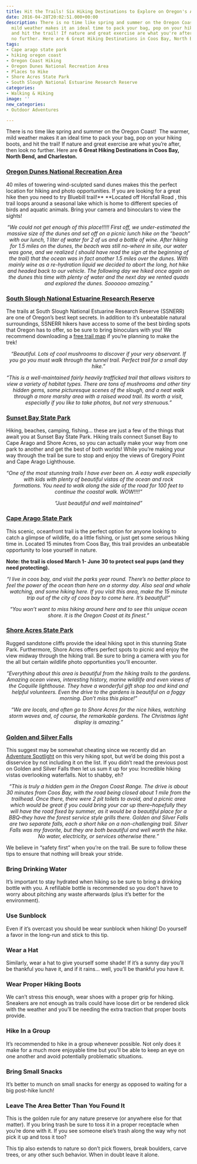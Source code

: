```yaml
---
title: Hit the Trails! Six Hiking Destinations to Explore on Oregon's Adventure Coast
date: 2016-04-28T20:02:51.000+00:00
description: There is no time like spring and summer on the Oregon Coast!  The warmer,
  mild weather makes it an ideal time to pack your bag, pop on your hiking boots,
  and hit the trail! If nature and great exercise are what you're after, then look
  no further. Here are 6 Great Hiking Destinations in Coos Bay, North Bend, and Charleston.
tags:
- Cape arago state park
- hiking oregon coast
- Oregon Coast Hiking
- Oregon Dunes National Recreation Area
- Places to Hike
- Shore Acres State Park
- South Slough National Estuarine Research Reserve
categories:
- Walking & Hiking
image: ''
new_categories:
- Outdoor Adventures

---
```

There is no time like spring and summer on the Oregon Coast!  The warmer, mild weather makes it an ideal time to pack your bag, pop on your hiking boots, and hit the trail! If nature and great exercise are what you’re after, then look no further. Here are **6 Great Hiking Destinations in Coos Bay, North Bend, and Charleston.**

### **<a href="http://www.stateparks.com/oregon_dunes.html" target="_blank">Oregon Dunes National Recreation Area</a>**

40 miles of towering wind-sculpted sand dunes makes this the perfect location for hiking and photo opportunities. If you are looking for a great hike then you need to try Bluebill trail!** **Located off Horsfall Road , this trail loops around a seasonal lake which is home to different species of birds and aquatic animals. Bring your camera and binoculars to view the sights!

<p style="text-align: center;">
<em>“We could not get enough of this place!!!!! First off, we under-estimated the massive size of the dunes and set off on a picnic lunch hike on the “beach” with our lunch, 1 liter of water for 2 of us and a bottle of wine. After hiking for 1.5 miles on the dunes, the beach was still no-where in site, our water was gone, and we realized ( should have read the sign at the beginning of the trail) that the ocean was in fact another 1.5 miles over the dunes. With mainly wine as a re-hydration liquid we decided to abort the long, hot hike and headed back to our vehicle. The following day we hiked once again on the dunes this time with plenty of water and the next day we rented quads and explored the dunes. Soooooo amazing.”</em>
</p>

### <a href="http://www.oregon.gov/dsl/ssnerr/pages/index.aspx" target="_blank">South Slough National Estuarine Research Reserve</a>

The trails at South Slough National Estuarine Research Reserve (SSNERR) are one of Oregon’s best kept secrets. In addition to it’s unbeatable natural surroundings, SSNERR hikers have access to some of the best birding spots that Oregon has to offer, so be sure to bring binoculars with you! We recommend downloading a <a href="http://www.oregon.gov/dsl/SSNERR/Pages/maps.aspx" target="_blank">free trail map</a> if you’re planning to make the trek!

<p style="text-align: center;">
<em>“Beautiful. Lots of cool mushrooms to discover if your very observant. If you go you must walk through the tunnel trail. Perfect trail for a small day hike.”</em>
</p>

<p style="text-align: center;">
<em>“This is a well-maintained fairly heavily trafficked trail that allows visitors to view a variety of habitat types. There are tons of mushrooms and other tiny hidden gems, some picturesque scenes of the slough, and a neat walk through a more marshy area with a raised wood trail. Its worth a visit, especially if you like to take photos, but not very strenuous.”</em>
</p>

### **<a href="http://oregonstateparks.org/index.cfm?do=parkPage.dsp_parkPage&parkId=70" target="_blank">Sunset Bay State Park</a>**

Hiking, beaches, camping, fishing… these are just a few of the things that await you at Sunset Bay State Park. Hiking trails connect Sunset Bay to Cape Arago and Shore Acres, so you can actually make your way from one park to another and get the best of both worlds! While you’re making your way through the trail be sure to stop and enjoy the views of Gregory Point and Cape Arago Lighthouse.

<p style="text-align: center;">
<em>“One of the most stunning trails I have ever been on. A easy walk especially with kids with plenty of beautiful vistas of the ocean and rock formations. </em><em>You need to walk along the side of the road for 100 feet to continue the coastal walk. </em><em>WOW!!!!”</em>
</p>

<p style="text-align: center;">
<em>“Just beautiful and well maintained”</em>
</p>

### **<a href="http://oregonstateparks.org/index.cfm?do=parkPage.dsp_parkPage&parkId=66" target="_blank">Cape Arago State Park</a>**

<p style="text-align: left;">
This scenic, oceanfront trail is the perfect option for anyone looking to catch a glimpse of wildlife, do a little fishing, or just get some serious hiking time in. Located 15 minutes from Coos Bay, this trail provides an unbeatable opportunity to lose yourself in nature.
</p>

<p style="text-align: left;">
<strong>Note: the trail is closed March 1- June 30 to protect seal pups (and they need protecting).</strong>
</p>

<p style="text-align: center;">
<em>“I live in coos bay, and visit the parks year round. There’s no better place to feel the power of the ocean than here on a stormy day. Also seal and whale watching, and some hiking here. If you visit this area, make the 15 minute trip out of the city of coos bay to come here. It’s beautiful!”</em>
</p>

<p style="text-align: center;">
<em>“You won’t want to miss hiking around here and to see this unique ocean shore. It is the Oregon Coast at its finest.”</em>
</p>

### **<a href="http://oregonstateparks.org/index.cfm?do=parkPage.dsp_parkPage&parkId=68" target="_blank">Shore Acres State Park</a>**

Rugged sandstone cliffs provide the ideal hiking spot in this stunning State Park. Furthermore, Shore Acres offers perfect spots to picnic and enjoy the view midway through the hiking trail. Be sure to bring a camera with you for the all but certain wildlife photo opportunities you’ll encounter.

<p style="text-align: center;">
<em>“Everything about this area is beautiful from the hiking trails to the gardens. Amazing ocean views, interesting history, marine wildlife and even views of the Coquille lighthouse. They have a wonderful gift shop too and kind and helpful volunteers. Even the drive to the gardens is beautiful on a foggy morning. Don’t miss this place!”</em>
</p>

<p style="text-align: center;">
<em>“We are locals, and often go to Shore Acres for the nice hikes, watching storm waves and, of course, the remarkable gardens. The Christmas light display is amazing.”</em>
</p>

### **<a href="http://oregonstateparks.org/index.cfm?do=parkPage.dsp_parkPage&parkId=67" target="_blank">Golden and Silver Falls</a>**

This suggest may be somewhat cheating since we recently did an <a href="/2016/02/adventure-spotlight-golden-and-silver-falls/" target="_blank">Adventure Spotlight</a> on this very hiking spot, but we’d be doing this post a disservice by not including it on the list. If you didn’t read the previous post on Golden and Silver Falls then let us sum it up for you: Incredible hiking vistas overlooking waterfalls. Not to shabby, eh?

<p style="text-align: center;">
<em>“This is truly a hidden gem in the Oregon Coast Range. The drive is about 30 minutes from Coos Bay, with the road being closed about 1 mile from the trailhead. Once there, there were 2 pit toilets to avoid, and a picnic area which would be great if you could bring your car up there–hopefully they will have the road fixed by summer, as it would be a beautiful place for a BBQ–they have the forest service style grills there. Golden and Silver Falls are two separate falls, each a short hike on a non-challenging trail. Silver Falls was my favorite, but they are both beautiful and well worth the hike. No water, electricity, or services otherwise there.”</em>
</p>

<p style="text-align: left;">
We believe in “safety first” when you’re on the trail. Be sure to follow these tips to ensure that nothing will break your stride.
</p>

### **Bring Drinking Water**

It’s important to stay hydrated when hiking so be sure to bring a drinking bottle with you. A refillable bottle is recommended so you don’t have to worry about pitching any waste afterwards (plus it’s better for the environment).

### **Use Sunblock**

Even if it’s overcast you should be wear sunblock when hiking! Do yourself a favor in the long-run and stick to this tip.

### **Wear a Hat**

Similarly, wear a hat to give yourself some shade! If it’s a sunny day you’ll be thankful you have it, and if it rains… well, you’ll be thankful you have it.

### **Wear Proper Hiking Boots**

We can’t stress this enough, wear shoes with a proper grip for hiking. Sneakers are not enough as trails could have loose dirt or be rendered slick with the weather and you’ll be needing the extra traction that proper boots provide.

### **Hike In a Group**

It’s recommended to hike in a group whenever possible. Not only does it make for a much more enjoyable time but you’ll be able to keep an eye on one another and avoid potentially problematic situations.

### **Bring Small Snacks**

It’s better to munch on small snacks for energy as opposed to waiting for a big post-hike lunch!

### **Leave The Area Better Than You Found It**

This is the golden rule for any nature preserve (or anywhere else for that matter). If you bring trash be sure to toss it in a proper receptacle when you’re done with it. If you see someone else’s trash along the way why not pick it up and toss it too?

This tip also extends to nature so don’t pick flowers, break boulders, carve trees, or any other such behavior. When in doubt leave it alone.